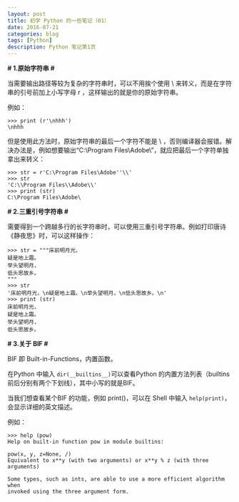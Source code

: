 ```yaml
---
layout: post
title: 初学 Python 的一些笔记（01）
date: 2016-07-21
categories: blog
tags: [Python]
description: Python 笔记第1页
---
```


**# 1.原始字符串 #**

当需要输出路径等较为复杂的字符串时，可以不用挨个使用 \ 来转义，而是在字符串的引号前加上小写字母 r ，这样输出的就是你的原始字符串。

例如：

    >>> print (r'\nhhh')
    \nhhh

但是使用此方法时，原始字符串的最后一个字符不能是 \ ，否则编译器会报错。解决办法是，例如想要输出“C:\Program Files\Adobe\”，就应把最后一个字符单独拿出来转义：

    >>> str = r'C:\Program Files\Adobe''\\'
    >>> str
    'C:\\Program Files\\Adobe\\'
    >>> print (str)
    C:\Program Files\Adobe\


**# 2.三重引号字符串 #**

需要得到一个跨越多行的长字符串时，可以使用三重引号字符串。例如打印唐诗《静夜思》时，可以这样操作：

    >>> str = """床前明月光，
    疑是地上霜。
    举头望明月，
    低头思故乡。
    """
    >>> str
    '床前明月光，\n疑是地上霜。\n举头望明月，\n低头思故乡。\n'
    >>> print (str)
    床前明月光，
    疑是地上霜。
    举头望明月，
    低头思故乡。


**# 3.关于 BIF #**

BIF 即 Built-in-Functions，内置函数。

在Python 中输入 `dir(__builtins__)`可以查看Python 的内置方法列表（builtins 前后分别有两个下划线），其中小写的就是BIF。

当我们想查看某个BIF 的功能，例如 print()，可以在 Shell 中输入 `help(print)`，会显示详细的英文描述。

例如：

    >>> help (pow)
    Help on built-in function pow in module builtins:
    
    pow(x, y, z=None, /)
    Equivalent to x**y (with two arguments) or x**y % z (with three arguments)
    
    Some types, such as ints, are able to use a more efficient algorithm when
    invoked using the three argument form.
    